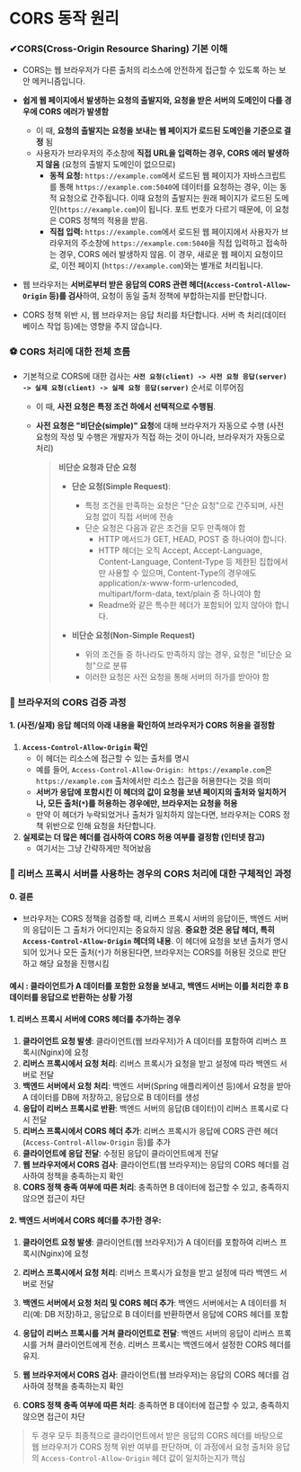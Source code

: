 # CORS 동작 원리

### ✔CORS(Cross-Origin Resource Sharing) 기본 이해

- CORS는 웹 브라우저가 다른 출처의 리소스에 안전하게 접근할 수 있도록 하는 보안 메커니즘입니다.
- **쉽게 웹 페이지에서 발생하는 요청의 출발지와, 요청을 받은 서버의 도메인이 다를 경우에 CORS 에러가 발생함** 
  - 이 때, **요청의 출발지는 요청을 보내는 웹 페이지가 로드된 도메인을 기준으로 결정** 됨
  - 사용자가 브라우저의 주소창에 **직접 URL을 입력하는 경우, CORS 에러 발생하지 않음** (요청의 출발지 도메인이 없으므로)
    - **동적 요청:** `https://example.com`에서 로드된 웹 페이지가 자바스크립트를 통해 `https://example.com:5040`에 데이터를 요청하는 경우, 이는 동적 요청으로 간주됩니다. 이때 요청의 출발지는 원래 페이지가 로드된 도메인(`https://example.com`)이 됩니다. 포트 번호가 다르기 때문에, 이 요청은 CORS 정책의 적용을 받음.
    - **직접 입력:**  `https://example.com`에서 로드된 웹 페이지에서 사용자가 브라우저의 주소창에 `https://example.com:5040`을 직접 입력하고 접속하는 경우, CORS 에러 발생하지 않음. 이 경우, 새로운 웹 페이지 요청이므로, 이전 페이지 (`https://example.com`)와는 별개로 처리됩니다.

- 웹 브라우저는 **서버로부터 받은 응답의 CORS 관련 헤더(`Access-Control-Allow-Origin` 등)를 검사**하여, 요청이 동일 출처 정책에 부합하는지를 판단합니다.
- CORS 정책 위반 시, 웹 브라우저는 응답 처리를 차단합니다. 서버 측 처리(데이터베이스 작업 등)에는 영향을 주지 않습니다.



### ⚽ CORS 처리에 대한 전체 흐름

- 기본적으로  CORS에 대한 검사는 **`사전 요청(client) -> 사전 요청 응답(server) -> 실제 요청(client) -> 실제 요청 응답(server)`** 순서로 이루어짐

  - 이 때, **사전 요청은 특정 조건 하에서 선택적으로 수행됨**. 

  - **사전 요청은 "비단순(simple)" 요청**에 대해 브라우저가 자동으로 수행 (사전 요청의 작성 및 수행은 개발자가 직접 하는 것이 아니라, 브라우저가 자동으로 처리)

    > **비단순 요청과 단순 요청**
    >
    > - **단순 요청(Simple Request)**: 
    >   - 특정 조건을 만족하는 요청은 "단순 요청"으로 간주되며, 사전 요청 없이 직접 서버에 전송
    >   - 단순 요청은 다음과 같은 조건을 모두 만족해야 함
    >     - HTTP 메서드가 GET, HEAD, POST 중 하나여야 합니다.
    >     - HTTP 헤더는 오직 Accept, Accept-Language, Content-Language, Content-Type 등 제한된 집합에서만 사용할 수 있으며, Content-Type의 경우에도 application/x-www-form-urlencoded, multipart/form-data, text/plain 중 하나여야 함
    >     - Readme와 같은 특수한 헤더가 포함되어 있지 않아야 합니다.
    >
    >
    > - **비단순 요청(Non-Simple Request)**
    >   - 위의 조건들 중 하나라도 만족하지 않는 경우, 요청은 "비단순 요청"으로 분류
    >   - 이러한 요청은 사전 요청을 통해 서버의 허가를 받아야 함
    >
    >



### 🎁 브라우저의 CORS 검증 과정

#### 1. (사전/실제) 응답 헤더의 아래 내용을 확인하여 브라우저가 CORS 허용을 결정함

1. **`Access-Control-Allow-Origin` 확인**
   - 이 헤더는 리소스에 접근할 수 있는 출처를 명시
   - 예를 들어, `Access-Control-Allow-Origin: https://example.com`은 `https://example.com` 출처에서만 리소스 접근을 허용한다는 것을 의미
   - **서버가 응답에 포함시킨 이 헤더의 값이 요청을 보낸 페이지의 출처와 일치하거나, 모든 출처(`*`)를 허용하는 경우에만, 브라우저는 요청을 허용**
   - 만약 이 헤더가 누락되었거나 출처가 일치하지 않는다면, 브라우저는 CORS 정책 위반으로 인해 요청을 차단합니다.
2. **실제로는 더 많은 헤더를 검사하여 CORS 허용 여부를 결정함 (인터넷 참고)**
   - 여기서는 그냥 간략하게만 적어놨음



### 📃 리버스 프록시 서버를 사용하는 경우의 CORS 처리에 대한 구체적인 과정

#### 0. 결론

- 브라우저는 CORS 정책을 검증할 때, 리버스 프록시 서버의 응답이든, 백엔드 서버의 응답이든 그 출처가 어디인지는 중요하지 않음. **중요한 것은 응답 헤더, 특히 `Access-Control-Allow-Origin` 헤더의 내용**. 이 헤더에 요청을 보낸 출처가 명시되어 있거나 모든 출처(`*`)가 허용된다면, 브라우저는 CORS를 허용된 것으로 판단하고 해당 요청을 진행시킴

#### 예시 : **클라이언트가 A 데이터를 포함한 요청을 보내고, 백엔드 서버는 이를 처리한 후 B 데이터를 응답으로 반환하는 상황 가정**

#### 1. 리버스 프록시 서버에 CORS 헤더를 추가하는 경우

1. **클라이언트 요청 발생**: 클라이언트(웹 브라우저)가 A 데이터를 포함하여 리버스 프록시(Nginx)에 요청
2. **리버스 프록시에서 요청 처리**: 리버스 프록시가 요청을 받고 설정에 따라 백엔드 서버로 전달
3. **백엔드 서버에서 요청 처리**: 백엔드 서버(Spring 애플리케이션 등)에서 요청을 받아 A 데이터를 DB에 저장하고, 응답으로 B 데이터를 생성
4. **응답이 리버스 프록시로 반환**: 백엔드 서버의 응답(B 데이터)이 리버스 프록시로 다시 전달
5. **리버스 프록시에서 CORS 헤더 추가**: 리버스 프록시가 응답에 CORS 관련 헤더(`Access-Control-Allow-Origin` 등)를 추가
6. **클라이언트에 응답 전달**: 수정된 응답이 클라이언트에게 전달
7. **웹 브라우저에서 CORS 검사**: 클라이언트(웹 브라우저)는 응답의 CORS 헤더를 검사하여 정책을 충족하는지 확인
8. **CORS 정책 충족 여부에 따른 처리**: 충족하면 B 데이터에 접근할 수 있고, 충족하지 않으면 접근이 차단

#### 2. 백엔드 서버에서 CORS 헤더를 추가한 경우:

1. **클라이언트 요청 발생**: 클라이언트(웹 브라우저)가 A 데이터를 포함하여 리버스 프록시(Nginx)에 요청

2. **리버스 프록시에서 요청 처리**: 리버스 프록시가 요청을 받고 설정에 따라 백엔드 서버로 전달

3. **백엔드 서버에서 요청 처리 및 CORS 헤더 추가**: 백엔드 서버에서는 A 데이터를 처리(예: DB 저장)하고, 응답으로 B 데이터를 반환하면서 응답에 CORS 헤더를 포함

4. **응답이 리버스 프록시를 거쳐 클라이언트로 전달**: 백엔드 서버의 응답이 리버스 프록시를 거쳐 클라이언트에게 전송. 리버스 프록시는 백엔드에서 설정한 CORS 헤더를 유지.

5. **웹 브라우저에서 CORS 검사**: 클라이언트(웹 브라우저)는 응답의 CORS 헤더를 검사하여 정책을 충족하는지 확인

6. **CORS 정책 충족 여부에 따른 처리**: 충족하면 B 데이터에 접근할 수 있고, 충족하지 않으면 접근이 차단

> 두 경우 모두 최종적으로 클라이언트에서 받은 응답의 CORS 헤더를 바탕으로 웹 브라우저가 CORS 정책 위반 여부를 판단하며, 이 과정에서 요청 출처와 응답의 `Access-Control-Allow-Origin` 헤더 값이 일치하는지가 핵심